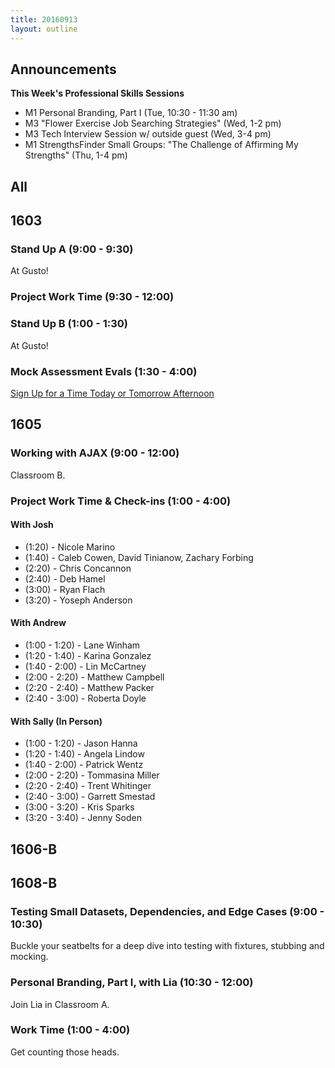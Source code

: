 ```yaml
---
title: 20160913
layout: outline
---
```


## Announcements
**This Week's Professional Skills Sessions**

* M1 Personal Branding, Part I (Tue, 10:30 - 11:30 am)
* M3 "Flower Exercise Job Searching Strategies" (Wed, 1-2 pm)
* M3 Tech Interview Session w/ outside guest (Wed, 3-4 pm)
* M1 StrengthsFinder Small Groups: "The Challenge of Affirming My Strengths" (Thu, 1-4 pm)

## All

## 1603

### Stand Up A (9:00 - 9:30)

At Gusto!

### Project Work Time (9:30 - 12:00)

### Stand Up B (1:00 - 1:30)

At Gusto!

### Mock Assessment Evals (1:30 - 4:00)

[Sign Up for a Time Today or Tomorrow Afternoon](https://public.etherpad-mozilla.org/p/1603-mock-evals)

## 1605

### Working with AJAX (9:00 - 12:00)

Classroom B.

### Project Work Time & Check-ins (1:00 - 4:00)

#### With Josh

* (1:20) - Nicole Marino
* (1:40) - Caleb Cowen, David Tinianow, Zachary Forbing
* (2:20) - Chris Concannon
* (2:40) - Deb Hamel
* (3:00) - Ryan Flach
* (3:20) - Yoseph Anderson

#### With Andrew

* (1:00 - 1:20) - Lane Winham
* (1:20 - 1:40) - Karina Gonzalez
* (1:40 - 2:00) - Lin McCartney
* (2:00 - 2:20) - Matthew Campbell
* (2:20 - 2:40) - Matthew Packer
* (2:40 - 3:00) - Roberta Doyle

#### With Sally (In Person)

* (1:00 - 1:20) - Jason Hanna
* (1:20 - 1:40) - Angela Lindow
* (1:40 - 2:00) - Patrick Wentz
* (2:00 - 2:20) - Tommasina Miller
* (2:20 - 2:40) - Trent Whitinger
* (2:40 - 3:00) - Garrett Smestad
* (3:00 - 3:20) - Kris Sparks
* (3:20 - 3:40) - Jenny Soden

## 1606-B


## 1608-B
### Testing Small Datasets, Dependencies, and Edge Cases (9:00 - 10:30)

Buckle your seatbelts for a deep dive into testing with fixtures, stubbing and mocking.

### Personal Branding, Part I, with Lia (10:30 - 12:00)

Join Lia in Classroom A.

### Work Time (1:00 - 4:00)

Get counting those heads.
